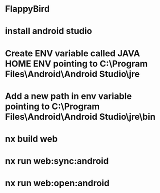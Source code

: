 

# FlappyBird

# install android studio

# Create ENV variable called JAVA HOME ENV pointing to C:\Program Files\Android\Android Studio\jre
# Add a new path in env variable pointing to C:\Program Files\Android\Android Studio\jre\bin


# nx build web

# nx run web:sync:android

# nx run web:open:android